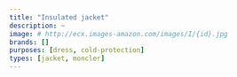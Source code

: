 ```yaml
---
title: "Insulated jacket"
description: ~
image: # http://ecx.images-amazon.com/images/I/{id}.jpg
brands: []
purposes: [dress, cold-protection]
types: [jacket, moncler]
---
```

